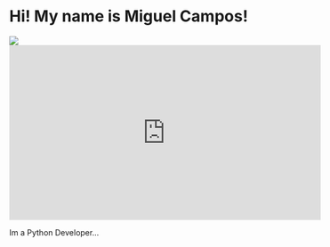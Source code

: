 <h1>Hi! My name is Miguel Campos!</h1>
<img src="NICE_GIF.gif" length="50%">
<iframe width="560" height="315" src="https://www.youtube.com/embed/Qtk7ERwlIAk?si=PmtZy0r-jGRjm69Q" title="YouTube video player" frameborder="0" allow="accelerometer; autoplay; clipboard-write; encrypted-media; gyroscope; picture-in-picture; web-share" referrerpolicy="strict-origin-when-cross-origin" allowfullscreen></iframe>
<p>Im a Python Developer...</p>
